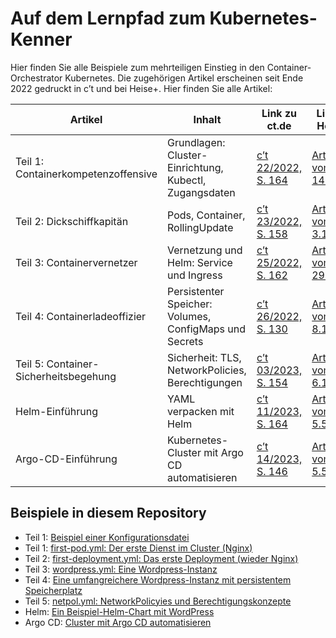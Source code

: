 # Auf dem Lernpfad zum Kubernetes-Kenner

Hier finden Sie alle Beispiele zum mehrteiligen Einstieg in den Container-Orchestrator Kubernetes. Die zugehörigen Artikel erscheinen seit Ende 2022 gedruckt in c’t und bei Heise+. Hier finden Sie alle Artikel:

|Artikel|Inhalt|Link zu ct.de|Link zu Heise+|
|---|---|---|---|
|Teil 1: Containerkompetenzoffensive|Grundlagen: Cluster-Einrichtung, Kubectl, Zugangsdaten|[c’t 22/2022, S. 164](https://www.heise.de/select/ct/2022/22/2220016192019307305)|[Artikel vom 14.10.22](https://www.heise.de/ratgeber/Kubernetes-lernen-und-verstehen-Teil-1-Cluster-aus-drei-Linux-Servern-bauen-7308546.html)|
|Teil 2: Dickschiffkapitän|Pods, Container, RollingUpdate|[c’t 23/2022, S. 158](https://www.heise.de/select/ct/2022/23/2226222223049288708)|[Artikel vom 3.11.22](https://www.heise.de/ratgeber/Kubernetes-lernen-und-verstehen-Teil-2-Wie-Sie-Cluster-mit-Containern-fuellen-7325943.html)|
|Teil 3: Containervernetzer|Vernetzung und Helm: Service und Ingress|[c’t 25/2022, S. 162](https://www.heise.de/select/ct/2022/25/2227819463169465666)|[Artikel vom 29.11.22](https://www.heise.de/ratgeber/Kubernetes-lernen-und-verstehen-Teil-3-Container-vernetzen-7351581.html)|
|Teil 4: Containerladeoffizier|Persistenter Speicher: Volumes, ConfigMaps und Secrets|[c’t 26/2022, S. 130](https://www.heise.de/select/ct/2022/26/2230718252768410612)|[Artikel vom 8.12.22](https://www.heise.de/hintergrund/Kubernetes-lernen-und-verstehen-Teil-4-Daten-speichern-7367376.html)|
|Teil 5: Container-Sicherheitsbegehung|Sicherheit: TLS, NetworkPolicies, Berechtigungen|[c’t 03/2023, S. 154](https://www.heise.de/select/ct/2023/3/2232021023011260054)|[Artikel vom 6.1.2023](https://www.heise.de/ratgeber/Kubernetes-lernen-und-verstehen-Teil-5-Sicherheitskonzepte-einsetzen-7445949.html)|
|Helm-Einführung|YAML verpacken mit Helm|[c’t 11/2023, S. 164](https://www.heise.de/select/ct/2023/11/2232210063350929022)|[Artikel vom 5.5.2023](https://www.heise.de/ratgeber/Containerverpacker-Kubernetes-Anwendungen-mit-Helm-paketieren-8976672.html)|
|Argo-CD-Einführung|Kubernetes-Cluster mit Argo CD automatisieren|[c’t 14/2023, S. 146](https://www.heise.de/select/ct/2023/11/2232210063350929022)|[Artikel vom 5.5.2023](https://www.heise.de/ratgeber/Containerverpacker-Kubernetes-Anwendungen-mit-Helm-paketieren-8976672.html)|

## Beispiele in diesem Repository

* Teil 1: [Beispiel einer Konfigurationsdatei](./part-1/kubeconfig)
* Teil 1: [first-pod.yml: Der erste Dienst im Cluster (Nginx)](./part-1/first-pod.yml)
* Teil 2: [first-deployment.yml: Das erste Deployment (wieder Nginx)](./part-2/first-deployment.yml)
* Teil 3: [wordpress.yml: Eine Wordpress-Instanz](./part-3/wordpress.yml)
* Teil 4: [Eine umfangreichere Wordpress-Instanz mit persistentem Speicherplatz](./part-4/README.md)
* Teil 5: [netpol.yml: NetworkPolicyies und Berechtigungskonzepte](./part-5/README.md)
* Helm: [Ein Beispiel-Helm-Chart mit WordPress](./helm-wordpress/README.md)
* Argo CD: [Cluster mit Argo CD automatisieren](./argocd/README.md)